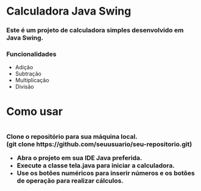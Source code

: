 <h1>Calculadora Java Swing</h1>
<h3>Este é um projeto de calculadora simples desenvolvido em Java Swing.</h3>

<h3>Funcionalidades</h3>

+ Adição
+ Subtração
+ Multiplicação
+ Divisão

<h1>Como usar<h1/> 
<h3>Clone o repositório para sua máquina local.
<br>(git clone https://github.com/seuusuario/seu-repositorio.git)</br>
  
+ Abra o projeto em sua IDE Java preferida.
+ Execute a classe tela.java para iniciar a calculadora.
+ Use os botões numéricos para inserir números e os botões de operação para realizar cálculos.
